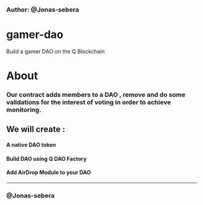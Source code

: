 ### Author: @Jonas-sebera

# gamer-dao
Build a gamer DAO on the Q Blockchain



# About

### Our contract adds members to a DAO , remove and do some validations for the interest of voting in order to achieve monitoring.

 ## We will create :

 #### A native DAO token
 #### Build DAO using Q DAO Factory
 #### Add AirDrop Module to your DAO

<hr>

### @Jonas-sebera
